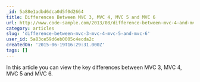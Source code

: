 ```yaml
---
_id: 5a88e1adbd6dca0d5f0d2664
title: Differences Between MVC 3, MVC 4, MVC 5 and MVC 6
url: http://www.code-sample.com/2013/08/difference-between-mvc-4-and-mvc-5_17.html
category: articles
slug: 'difference-between-mvc-3-mvc-4-mvc-5-and-mvc-6'
user_id: 5a83ce59d6eb0005c4ecda2c
createdOn: '2015-06-19T16:29:31.000Z'
tags: []
---
```


In this article you can view the key differences between MVC 3, MVC 4, MVC 5 and MVC 6.
